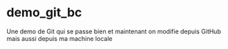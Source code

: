 # demo_git_bc

Une demo de Git qui se passe bien et maintenant on modifie depuis GitHub
mais aussi depuis ma machine locale
